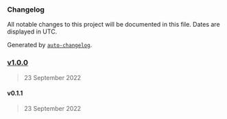 ### Changelog

All notable changes to this project will be documented in this file. Dates are displayed in UTC.

Generated by [`auto-changelog`](https://github.com/CookPete/auto-changelog).

### [v1.0.0](https://github.com/ilyub/type-essentials/compare/v0.1.1...v1.0.0)

> 23 September 2022

#### v0.1.1

> 23 September 2022
